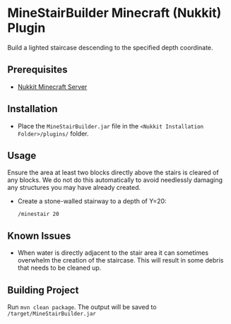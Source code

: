 # MineStairBuilder Minecraft (Nukkit) Plugin

Build a lighted staircase descending to the specified depth coordinate.

## Prerequisites
- [Nukkit Minecraft Server](https://github.com/PetteriM1/NukkitPetteriM1Edition/releases)

## Installation 
- Place the `MineStairBuilder.jar` file in the `<Nukkit Installation Folder>/plugins/` folder.

## Usage

Ensure the area at least two blocks directly above the stairs is cleared of any blocks.   We do not do this automatically to avoid needlessly damaging any structures you may have already created.

- Create a stone-walled stairway to a depth of Y=20:

  `/minestair 20`

## Known Issues

- When water is directly adjacent to the stair area it can sometimes overwhelm the creation of the staircase.   This will result in some debris that needs to be cleaned up. 

## Building Project

Run `mvn clean package`.   The output will be saved to `/target/MineStairBuilder.jar`